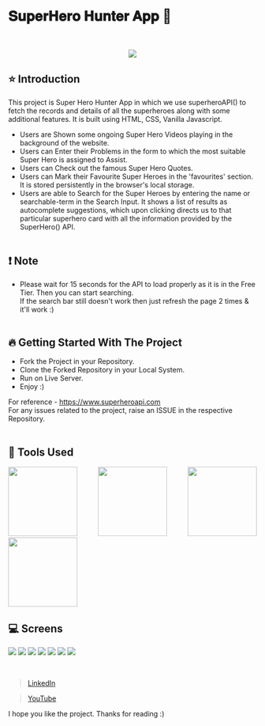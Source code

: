 # 𝐒𝐮𝐩𝐞𝐫𝐇𝐞𝐫𝐨 𝐇𝐮𝐧𝐭𝐞𝐫 𝐀𝐩𝐩 🚀

<br/>
<p align="center">
<img src="https://user-images.githubusercontent.com/76626529/185464101-32a5d8b0-04a5-48b0-940f-bdfcf6872385.png">
</p>

## ⭐ Introduction

This project is Super Hero Hunter App in which we use superheroAPI() to fetch the records and details of all the superheroes along with some additional features. It is built using HTML, CSS, Vanilla Javascript.

-  Users are Shown some ongoing Super Hero Videos playing in the background of the website.
-  Users can Enter their Problems in the form to which the most suitable Super Hero is assigned to Assist.
-  Users can Check out the famous Super Hero Quotes.
-  Users can Mark their Favourite Super Heroes in the 'favourites' section. It is stored persistently in the browser's local storage.
-  Users are able to Search for the Super Heroes by entering the name or searchable-term in the Search Input. It shows a list of results as autocomplete suggestions, which upon clicking directs us to that particular superhero card with all the information provided by the SuperHero() API.
   <br/>
   <br/>

## ❗ Note

-  Please wait for 15 seconds for the API to load properly as it is in the Free Tier. Then you can start searching. <br/>
   If the search bar still doesn't work then just refresh the page 2 times & it'll work :)
   <br/>
   <br/>

## 🔥 Getting Started With The Project

-  Fork the Project in your Repository.
-  Clone the Forked Repository in your Local System.
-  Run on Live Server.
-  Enjoy :)

For reference - https://www.superheroapi.com <br>
For any issues related to the project, raise an ISSUE in the respective Repository.
<br/>
<br/>

## 🔨 Tools Used

<p align="justify">
<img height="140" width="140" src="https://www.w3.org/html/logo/downloads/HTML5_Logo_256.png">
<img height="140" width="140" src="https://logodix.com/logo/470309.png">
<img height="140" width="140" src="https://upload.wikimedia.org/wikipedia/commons/6/6a/JavaScript-logo.png">
<img height="140" width="140" src="https://code.visualstudio.com/assets/apple-touch-icon.png">
</p>




## 💻 Screens

<p align="justify">
<img src="https://user-images.githubusercontent.com/76626529/163015606-4ecdde96-2bc1-4b3b-a539-45e03937646a.png">
<img src="https://user-images.githubusercontent.com/76626529/163015610-e1542c39-41b6-4567-b7e6-8d0224a1df53.png">
<img src="https://user-images.githubusercontent.com/76626529/163015612-ba319f0e-80dd-4d50-9a00-b8d23bbe4e80.png">
<img src="https://user-images.githubusercontent.com/76626529/163015613-91cc7bf3-62a8-46cf-9c69-073da997ee72.png">
<img src="https://user-images.githubusercontent.com/76626529/163015615-95de3e0f-1117-490f-acf1-17822a9d79d4.png">
<img src="https://user-images.githubusercontent.com/76626529/163015616-b698522a-1eb7-4149-89a4-b72cf2c45794.png">
<img src="https://user-images.githubusercontent.com/76626529/163015618-b6d79187-6869-4938-b9ea-93ee23939a2a.png">
</p>
<br/>




> [LinkedIn](https://www.linkedin.com/in/ayushkanduri/)

> [YouTube](https://www.youtube.com/channel/UC6c1ajC_2jF7wQp7Y13t2bg)

I hope you like the project. Thanks for reading :)
